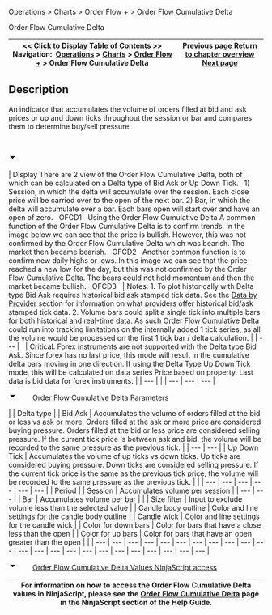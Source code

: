 ﻿


Operations \> Charts \> Order Flow \+ \> Order Flow Cumulative Delta






















Order Flow Cumulative Delta







| \<\< [Click to Display Table of Contents](order_flow_cumulative_delta.md) \>\> **Navigation:**     [Operations](operations.md) \> [Charts](charts.md) \> [Order Flow \+](order_flow_plus.md) \> Order Flow Cumulative Delta | [Previous page](order_flow_volumetric_bars.md) [Return to chapter overview](order_flow_plus.md) [Next page](order_flow_vwap.md) |
| --- | --- |














## Description
An indicator that accumulates the volume of orders filled at bid and ask prices or up and down ticks throughout the session or bar and compares them to determine buy/sell pressure.


 


![tog_minus](tog_minus.gif)




| Display There are 2 view of the Order Flow Cumulative Delta, both of which can be calculated on a Delta type of Bid Ask or Up Down Tick.   1\) Session, in which the delta will accumulate over the session. Each close price will be carried over to the open of the next bar. 2\) Bar, in which the delta will accumulate over a bar. Each bars open will start over and have an open of zero.   OFCD1   Using the Order Flow Cumulative Delta A common function of the Order Flow Cumulative Delta is to confirm trends. In the image below we can see that the price is bullish. However, this was not confirmed by the Order Flow Cumulative Delta which was bearish. The market then became bearish.   OFCD2   Another common function is to confirm new daily highs or lows. In this image we can see that the price reached a new low for the day, but this was not confirmed by the Order Flow Cumulative Delta. The bears could not hold momentum and then the market became bullish.   OFCD3     | Notes:  1\. To plot historically with Delta type Bid Ask requires historical bid ask stamped tick data. See the [Data by Provider](data_by_provider.md) section for information on what providers offer historical bid/ask stamped tick data. 2\. Volume bars could split a single tick into multiple bars for both historical and real\-time data. As such Order Flow Cumulative Delta could run into tracking limitations on the internally added 1 tick series, as all the volume would be processed on the first 1 tick bar / delta calculation. | | --- |        | Critical: Forex instruments are not supported with the Delta type Bid Ask. Since forex has no last price, this mode will result in the cumulative delta bars moving in one direction. If using the Delta Type Up Down Tick mode, this will be calculated on data series Price based on property. Last data is bid data for forex instruments. | | --- | |
| --- | --- | --- |



![tog_minus](tog_minus.gif)        [Order Flow Cumulative Delta Parameters](javascript:HMToggle('toggle','OrderFlowCumulativeDeltaParameters','OrderFlowCumulativeDeltaParameters_ICON'))




| | Delta type | | Bid Ask | Accumulates the volume of orders filled at the bid or less vs ask or more. Orders filled at the ask or more price are considered buying pressure. Orders filled at the bid or less price are considered selling pressure. If the current tick price is between ask and bid, the volume will be recorded to the same pressure as the previous tick. | | --- | --- | | Up Down Tick | Accumulates the volume of up ticks vs down ticks. Up ticks are considered buying pressure. Down ticks are considered selling pressure. If the current tick price is the same as the previous tick price, the volume will be recorded to the same pressure as the previous tick. | | | --- | --- | --- | --- | --- | --- | | Period | | Session | Accumulates volume per session | | --- | --- | | Bar | Accumulates volume per bar | | | Size filter | Input to exclude volume less than the selected value | | Candle body outline | Color and line settings for the candle body outline | | Candle wick | Color and line settings for the candle wick | | Color for down bars | Color for bars that have a close less than the open | | Color for up bars | Color for bars that have an open greater than the open | |
| --- | --- | --- | --- | --- | --- | --- | --- | --- | --- | --- | --- | --- | --- | --- | --- | --- | --- | --- | --- | --- | --- | --- |



![tog_minus](tog_minus.gif)        [Order Flow Cumulative Delta Values NinjaScript access](javascript:HMToggle('toggle','OrderFlowCumulativeDeltaValuesNINJASCRIPTaccess','OrderFlowCumulativeDeltaValuesNINJASCRIPTaccess_ICON'))




| For information on how to access the Order Flow Cumulative Delta values in NinjaScript, please see the [Order Flow Cumulative Delta](order_flow_cumulative_delta2.md) page in the NinjaScript section of the Help Guide. |
| --- |










